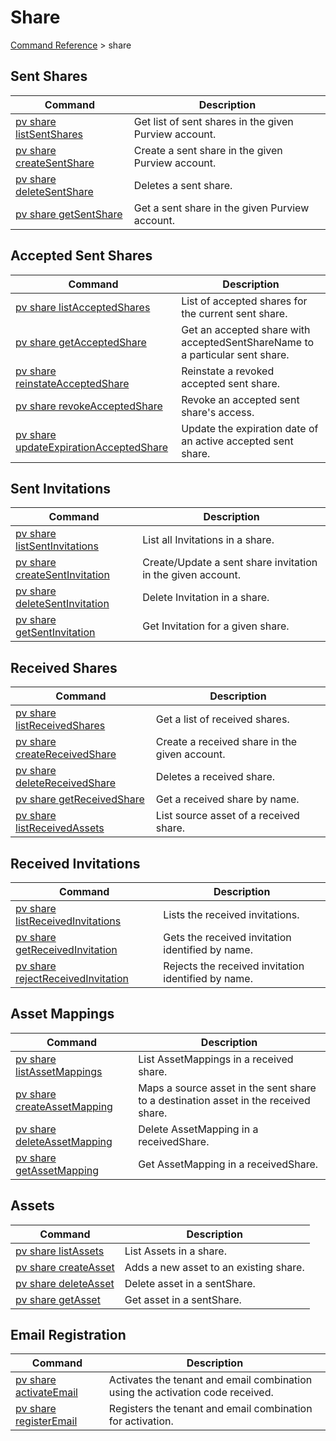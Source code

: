 # Share
[Command Reference](../../../README.md#command-reference) > share

## Sent Shares
| Command | Description |
| --- | --- |
| [pv share listSentShares](./listSentShares.md) | Get list of sent shares in the given Purview account. |
| [pv share createSentShare](./createSentShare.md) | Create a sent share in the given Purview account. |
| [pv share deleteSentShare](./deleteSentShare.md) | Deletes a sent share. |
| [pv share getSentShare](./getSentShare.md) | Get a sent share in the given Purview account. |

## Accepted Sent Shares
| Command | Description |
| --- | --- |
| [pv share listAcceptedShares](./listAcceptedShares.md) | List of accepted shares for the current sent share. |
| [pv share getAcceptedShare](./getAcceptedShare.md) | Get an accepted share with acceptedSentShareName to a particular sent share. |
| [pv share reinstateAcceptedShare](./reinstateAcceptedShare.md) | Reinstate a revoked accepted sent share. |
| [pv share revokeAcceptedShare](./revokeAcceptedShare.md) | Revoke an accepted sent share's access. |
| [pv share updateExpirationAcceptedShare](./updateExpirationAcceptedShare.md) | Update the expiration date of an active accepted sent share. |

## Sent Invitations
| Command | Description |
| --- | --- |
| [pv share listSentInvitations](./listSentInvitations.md) | List all Invitations in a share. |
| [pv share createSentInvitation](./createSentInvitation.md) | Create/Update a sent share invitation in the given account. |
| [pv share deleteSentInvitation](./deleteSentInvitation.md) | Delete Invitation in a share. |
| [pv share getSentInvitation](./getSentInvitation.md) | Get Invitation for a given share. |

## Received Shares
| Command | Description |
| --- | --- |
| [pv share listReceivedShares](./listReceivedShares.md) | Get a list of received shares. |
| [pv share createReceivedShare](./createReceivedShare.md) | Create a received share in the given account. |
| [pv share deleteReceivedShare](./deleteReceivedShare.md) | Deletes a received share. |
| [pv share getReceivedShare](./getReceivedShare.md) | Get a received share by name. |
| [pv share listReceivedAssets](./listReceivedAssets.md) | List source asset of a received share. |

## Received Invitations
| Command | Description |
| --- | --- |
| [pv share listReceivedInvitations](./listReceivedInvitations.md) | Lists the received invitations. |
| [pv share getReceivedInvitation](./getReceivedInvitation.md) | Gets the received invitation identified by name. |
| [pv share rejectReceivedInvitation](./rejectReceivedInvitation.md) | Rejects the received invitation identified by name. |

## Asset Mappings
| Command | Description |
| --- | --- |
| [pv share listAssetMappings](./listAssetMappings.md) | List AssetMappings in a received share. |
| [pv share createAssetMapping](./createAssetMapping.md) | Maps a source asset in the sent share to a destination asset in the received share. |
| [pv share deleteAssetMapping](./deleteAssetMapping.md) | Delete AssetMapping in a receivedShare. |
| [pv share getAssetMapping](./getAssetMapping.md) | Get AssetMapping in a receivedShare. |

## Assets
| Command | Description |
| --- | --- |
| [pv share listAssets](./listAssets.md) | List Assets in a share. |
| [pv share createAsset](./createAsset.md) | Adds a new asset to an existing share. |
| [pv share deleteAsset](./deleteAsset.md) | Delete asset in a sentShare. |
| [pv share getAsset](./getAsset.md) | Get asset in a sentShare. |

## Email Registration
| Command | Description |
| --- | --- |
| [pv share activateEmail](./activateEmail.md) | Activates the tenant and email combination using the activation code received. |
| [pv share registerEmail](./registerEmail.md) | Registers the tenant and email combination for activation. |
